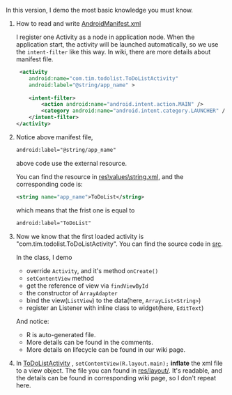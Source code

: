 In this version, I demo the most basic knowledge you must know.

1. How to read and write [AndroidManifest.xml](AndroidManifest.xml)
	
    I register one Activity as a node in application node. When the application start, the activity will be launched automatically, so we use the `intent-filter` like this way. In wiki, there are more details about manifest file.
    ```xml
   	 <activity
    	android:name="com.tim.todolist.ToDoListActivity"
    	android:label="@string/app_name" >
    	
        <intent-filter>
    		<action android:name="android.intent.action.MAIN" />
    		<category android:name="android.intent.category.LAUNCHER" />
    	</intent-filter>
    </activity>
    ```
1. Notice above manifest file, 
	```xml
    android:label="@string/app_name"
    ``` 
    above code use the external resource. 
	
    You can find the resource in [res\values\string.xml](res/values/strings.xml), and the corresponding code is: 
    ```xml	
    <string name="app_name">ToDoList</string>
	``` 
    which means that the frist one is equal to 
    ```xml
    android:label="ToDoList"
    ```
    
1.  Now we know that the first loaded activity is
	"com.tim.todolist.ToDoListActivity". 
    You can find the source code in [src](src/com/tim/todolist/ToDoListActivity.java).
    
	In the class, I demo
    - override `Activity`, and it's method `onCreate()`
    - `setContentView` method
    - get the reference of view via `findViewById`
    - the constructor of `ArrayAdapter`
    - bind the view(`ListView`) to the data(here, `ArrayList<String>`)
    - register an Listener with inline class to widget(here, `EditText`)
    
    And notice:
    - R is auto-generated file.
    - More details can be found in the comments.
    - More details on lifecycle can be found in our wiki page.
1.  In [ToDoListActivity](src/com/tim/todolist/ToDoListActivity.java) , `setContentView(R.layout.main);` 
	**inflate** the xml file to a view object. 
    The file you can found in [res/layout/](res/layout/main.xml). 
    It's readable, and the details can be found in corresponding wiki page,
    so I don't repeat here.
    